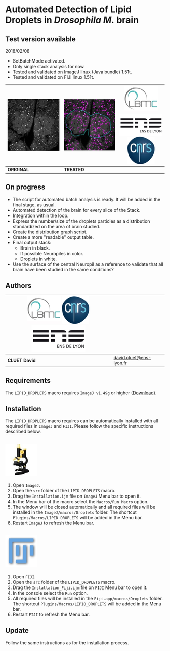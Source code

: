 Automated Detection of Lipid Droplets in *Drosophila M.* brain
===

**Test version available**
--

2018/02/08
- SetBatchMode activated.
- Only single stack analysis for now.
- Tested and validated on ImageJ linux (Java bundle) 1.51t.
- Tested and validated on FIJI linux 1.51t.

|![Example original](doc/Original.jpg)|![Example treated](doc/Treated.jpg)|![LBMC](doc/Logo_LBMC.jpg)![ENS](doc/Logo_ens.jpg)![CNRS](doc/Logo_cnrs.jpg)|
|-------------------------------------|-----------------------------------|-----------------------------------|
|**ORIGINAL**   |**TREATED**   |

**On progress**
--
- The script for automated batch analysis is ready. It will be added in the final stage, as usual.
- Automated detection of the brain for every slice of the Stack.
- Integration within the loop.
- Express the number/size of the droplets particles as a distribution standardized on the area of brain studied.
- Create the distribution graph script.
- Create a more "readable" output table.
- Final output stack:
    - Brain in black.
    - If possible Neuropiles in color.
    - Droplets in white.
- Use the surface of the central Neuropil as a reference to validate that all brain have been studied in the same conditions?


**Authors**
--

| ![LBMC Logo](doc/Logo_LBMC.jpg) ![CNRS Logo](doc/Logo_cnrs.jpg) ![ENS Logo](doc/Logo_ens.jpg) ||
|-----------------------------|------------|
|**CLUET David**|     [david.cluet@ens-lyon.fr](david.cluet@ens-lyon.fr)|


**Requirements**
--
The `LIPID_DROPLETS` macro requires `ImageJ v1.49g` or higher ([Download](https://imagej.nih.gov/ij/download.html)).

**Installation**
--
The `LIPID_DROPLETS` macro requires can be automatically installed with all required files in `ImageJ` and `FIJI`. Please follow the specific instructions described below.

![ImageJ Logo](doc/IJ.jpg)
---
1. Open `ImageJ`.
2. Open the `src` folder of the `LIPID_DROPLETS` macro.
3. Drag the `Installation.ijm` file on `ImageJ` Menu bar to open it.
4. In the Menu bar of the macro select the `Macros/Run Macro` option.
5. The window will be closed automatically and all required files will be installed in the `ImageJ/macros/Droplets` folder. The shortcut `Plugins/Macros/LIPID_DROPLETS` will be added in the Menu bar.
6. Restart `ImageJ` to refresh the Menu bar.

![FIJJ Logo](doc/FIJI.jpg)
---
1. Open `FIJI`.
2. Open the `src` folder of the `LIPID_DROPLETS` macro.
3. Drag the `Installation_Fiji.ijm` file on `FIJI` Menu bar to open it.
4. In the console select the `Run` option.
5. All required files will be installed in the `Fiji.app/macros/Droplets` folder. The shortcut `Plugins/Macros/LIPID_DROPLETS` will be added in the Menu bar.
6. Restart `FIJI` to refresh the Menu bar.

Update
---
Follow the same instructions as for the installation process.
